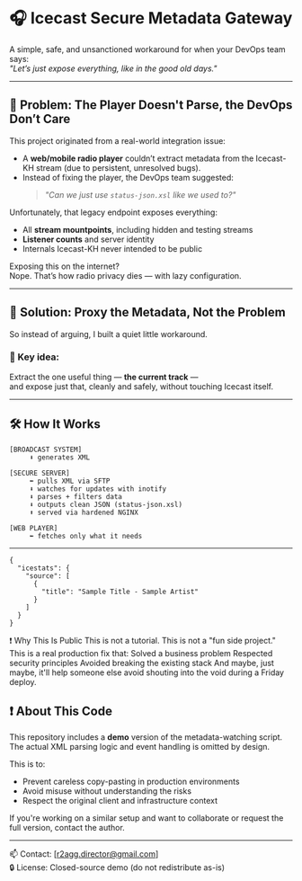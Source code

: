 # 🎧 Icecast Secure Metadata Gateway

A simple, safe, and unsanctioned workaround for when your DevOps team says:  
_"Let’s just expose everything, like in the good old days."_

---

## 🧠 Problem: The Player Doesn't Parse, the DevOps Don’t Care

This project originated from a real-world integration issue:

- A **web/mobile radio player** couldn’t extract metadata from the Icecast-KH stream (due to persistent, unresolved bugs).
- Instead of fixing the player, the DevOps team suggested:
  > _"Can we just use `status-json.xsl` like we used to?"_

Unfortunately, that legacy endpoint exposes everything:
- All **stream mountpoints**, including hidden and testing streams
- **Listener counts** and server identity
- Internals Icecast-KH never intended to be public

Exposing this on the internet?  
Nope. That’s how radio privacy dies — with lazy configuration.

---

## 🔧 Solution: Proxy the Metadata, Not the Problem

So instead of arguing, I built a quiet little workaround.

### 🧭 Key idea:
Extract the one useful thing — **the current track** —  
and expose just that, cleanly and safely, without touching Icecast itself.

---

## 🛠️ How It Works

```text
[BROADCAST SYSTEM] 
     ⬇ generates XML

[SECURE SERVER]
     ⬅ pulls XML via SFTP
     ⬇ watches for updates with inotify
     ⬇ parses + filters data
     ⬇ outputs clean JSON (status-json.xsl)
     ⬆ served via hardened NGINX

[WEB PLAYER]
     ⬅ fetches only what it needs
```
---

``` Sample JSON Output
{
  "icestats": {
    "source": [
      {
        "title": "Sample Title - Sample Artist"
      }
    ]
  }
}
```

❗ Why This Is Public
This is not a tutorial.
This is not a "fun side project."
This is a real production fix that:
Solved a business problem
Respected security principles
Avoided breaking the existing stack
And maybe, just maybe, it'll help someone else avoid shouting into the void during a Friday deploy.



## ❗ About This Code

This repository includes a **demo** version of the metadata-watching script.  
The actual XML parsing logic and event handling is omitted by design.

This is to:
- Prevent careless copy-pasting in production environments
- Avoid misuse without understanding the risks
- Respect the original client and infrastructure context

If you're working on a similar setup and want to collaborate or request the full version, contact the author.

---

📫 Contact: [r2agg.director@gmail.com]  
🔒 License: Closed-source demo (do not redistribute as-is)

